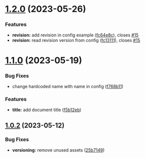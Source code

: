 # [1.2.0](https://github.com/daaanny90/JSON.resume/compare/1.1.0...1.2.0) (2023-05-26)


### Features

* **revision:** add revision in config example ([fc64e8c](https://github.com/daaanny90/JSON.resume/commit/fc64e8c05763be6a3472de6df1651b283e8bb2c9)), closes [#15](https://github.com/daaanny90/JSON.resume/issues/15)
* **revision:** read revision version from config ([fc13111](https://github.com/daaanny90/JSON.resume/commit/fc13111a3cd964e246732616f1cda3609ba4f373)), closes [#15](https://github.com/daaanny90/JSON.resume/issues/15)

# [1.1.0](https://github.com/daaanny90/JSON.resume/compare/1.0.2...1.1.0) (2023-05-19)


### Bug Fixes

* change hardcoded name with name in config ([f768b11](https://github.com/daaanny90/JSON.resume/commit/f768b11e25b59dec746314d30d40676ceaf82783))


### Features

* **title:** add document title ([f5b12eb](https://github.com/daaanny90/JSON.resume/commit/f5b12eb9067cdd9927248a5ebec1dbe42dee5e30))

## [1.0.2](https://github.com/daaanny90/JSON.resume/compare/v1.0.1...1.0.2) (2023-05-12)


### Bug Fixes

* **versioning:** remove unused assets ([25b7149](https://github.com/daaanny90/JSON.resume/commit/25b714976d6eec62326816022c1060ddb5ea476b))
